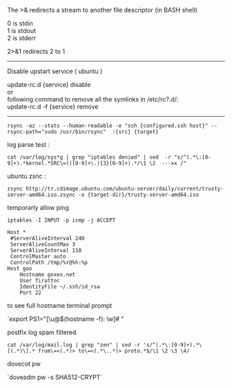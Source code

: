 The >& redirects a stream to another file descriptor (in BASH shell)

  0 is stdin  
  1 is stdout  
  2 is stderr 
  
  
  2>&1 redirects 2 to 1
  
___

Disable upstart service ( ubuntu )

update-rc.d {service} disable  
or  
following command to remove all the symlinks in /etc/rc?.d/:  
update-rc.d -f {service} remove 

------
`
rsync -az --stats --human-readable -e "ssh {configured.ssh host}" --rsync-path="sudo /usr/bin/rsync"  :{src} {target}
`

log parse test :

`
cat /var/log/sys*g | grep "iptables denied" | sed  -r "s/^(.*\:[0-9]+).*kernel.*SRC\=(([0-9]+\.){3}[0-9]+).*/\1 \2  ---xx /"
`

ubuntu zsnc :

`zsync http://tr.cdimage.ubuntu.com/ubuntu-server/daily/current/trusty-server-amd64.iso.zsync -o {target-dir}/trusty-server-amd64.iso`

temporarly allow ping

```
iptables -I INPUT -p icmp -j ACCEPT
```

```
Host *
 #ServerAliveInterval 240
 ServerAliveCountMax 3
 ServerAliveInterval 110
 ControlMaster auto
 ControlPath /tmp/%r@%h:%p
Host goo
    Hostname goxex.net
    User firattoc
    IdentityFile ~/.ssh/id_rsa
    Port 22
```


to see full hostname terminal prompt
 
`export PS1="\[\u@$(hostname -f): \w\]# "

postfix log spam filtered 

`cat /var/log/mail.log | grep "zen" | sed -r 's/^(.*\:[0-9]+).*\[(.*)\].* from\=<(.*)> to\=<(.*\..*)> proto.*$/\1 \2 \3 \4/`


dovecot pw

´doveadm pw -s SHA512-CRYPT´

